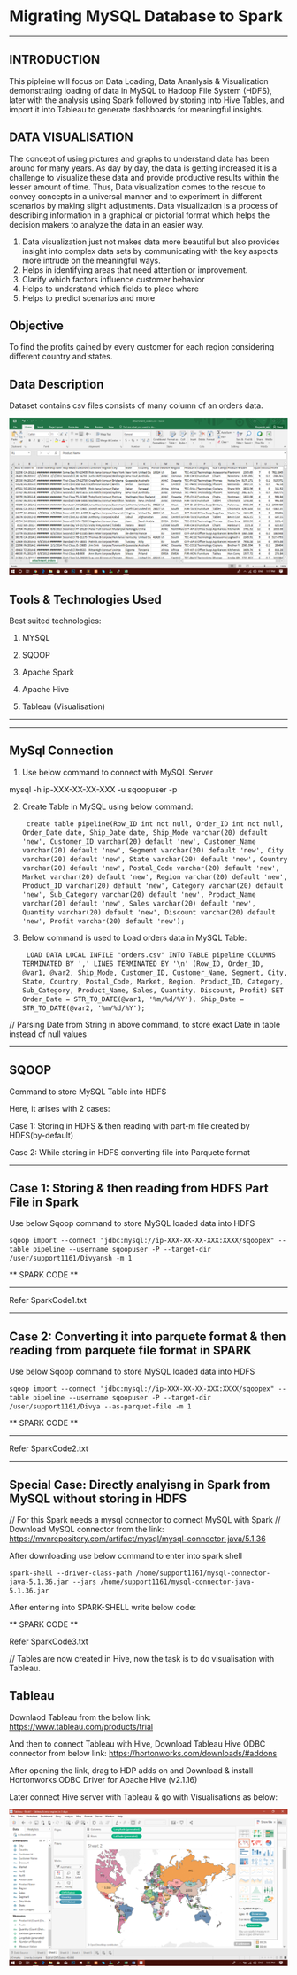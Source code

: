 # Migrating MySQL Database to Spark

****************************************************************************************

## INTRODUCTION

This pipleine will focus on Data Loading, Data Ananlysis & Visualization demonstrating loading of data in MySQL to Hadoop File System (HDFS), later with the analysis using Spark followed by storing into Hive Tables, and import it into Tableau to generate dashboards for meaningful insights.

## DATA VISUALISATION

The concept of using pictures and graphs to understand data has been around for many years. As day by day, the data is getting increased it is a challenge to visualize these data and provide productive results within the lesser amount of time. Thus, Data visualization comes to the rescue to convey concepts in a universal manner and to experiment in different scenarios by making slight adjustments.
Data visualization is a process of describing information in a graphical or pictorial format which helps the decision makers to analyze the data in an easier way.

1) Data visualization just not makes data more beautiful but also provides insight into complex data sets by communicating with the key aspects more intrude on the meaningful ways.
2) Helps in identifying areas that need attention or improvement.
3) Clarify which factors influence customer behavior
4) Helps to understand which fields to place where
5) Helps to predict scenarios and more

## Objective

To find the profits gained by every customer for each region considering different country and states.

## Data Description

Dataset contains csv files consists of many column of an orders data.

![alt text](images/image1.png)

## Tools & Technologies Used

Best suited technologies:
 
 1. MYSQL

 2. SQOOP

 3. Apache Spark

 4. Apache Hive

 5. Tableau (Visualisation)	

----------------------------------------------------------------------------------------------------------------------------------------------
----------------------------------------------------------------------------------------------------------------------------------------------

## MySql Connection  

1. Use below command to connect with MySQL Server

mysql -h ip-XXX-XX-XX-XXX -u sqoopuser -p

2. Create Table in MySQL using below command:

		create table pipeline(Row_ID int not null, Order_ID int not null, Order_Date date, Ship_Date date, Ship_Mode varchar(20) default 'new', Customer_ID varchar(20) default 'new', Customer_Name varchar(20) default 'new', Segment varchar(20) default 'new', City varchar(20) default 'new', State varchar(20) default 'new', Country varchar(20) default 'new', Postal_Code varchar(20) default 'new', Market varchar(20) default 'new', Region varchar(20) default 'new', Product_ID varchar(20) default 'new', Category varchar(20) default 'new', Sub_Category varchar(20) default 'new', Product_Name varchar(20) default 'new', Sales varchar(20) default 'new', Quantity varchar(20) default 'new', Discount varchar(20) default 'new', Profit varchar(20) default 'new');

3. Below command is used to Load orders data in MySQL Table:

		LOAD DATA LOCAL INFILE "orders.csv" INTO TABLE pipeline COLUMNS TERMINATED BY ',' LINES TERMINATED BY '\n' (Row_ID, Order_ID, @var1, @var2, Ship_Mode, Customer_ID, Customer_Name, Segment, City, State, Country, Postal_Code, Market, Region, Product_ID, Category, Sub_Category, Product_Name, Sales, Quantity, Discount, Profit) SET Order_Date = STR_TO_DATE(@var1, '%m/%d/%Y'), Ship_Date = STR_TO_DATE(@var2, '%m/%d/%Y');   

// Parsing Date from String in above command, to store exact Date in table instead of null values

----------------------------------------------------------

## SQOOP

Command to store MySQL Table into HDFS

Here, it arises with 2 cases: 

Case 1: Storing in HDFS & then reading with part-m file created by HDFS(by-default)

Case 2: While storing in HDFS converting file into Parquete format
**************

## Case 1: Storing & then reading from HDFS Part File in Spark 

Use below Sqoop command to store MySQL loaded data into HDFS 

	sqoop import --connect "jdbc:mysql://ip-XXX-XX-XX-XXX:XXXX/sqoopex" --table pipeline --username sqoopuser -P --target-dir /user/support1161/Divyansh -m 1



** SPARK CODE **
*****************

Refer SparkCode1.txt

----------------------------------------------

## Case 2: Converting it into parquete format & then reading from parquete file format in SPARK

Use below Sqoop command to store MySQL loaded data into HDFS 

	sqoop import --connect "jdbc:mysql://ip-XXX-XX-XX-XXX:XXXX/sqoopex" --table pipeline --username sqoopuser -P --target-dir /user/support1161/Divya --as-parquet-file -m 1


** SPARK CODE **
*****************

Refer SparkCode2.txt

-----------------------------------------------------

## Special Case: Directly analyisng in Spark from MySQL without storing in HDFS

// For this Spark needs a mysql connector to connect MySQL with Spark
// Download MySQL connector from the link: https://mvnrepository.com/artifact/mysql/mysql-connector-java/5.1.36

After downloading use below command to enter into spark shell
	
	spark-shell --driver-class-path /home/support1161/mysql-connector-java-5.1.36.jar --jars /home/support1161/mysql-connector-java-5.1.36.jar


After entering into SPARK-SHELL write below code:

** SPARK CODE **

Refer SparkCode3.txt

// Tables are now created in Hive, now the task is to do visualisation with Tableau.

## Tableau

Downlaod Tableau from the below link: 
https://www.tableau.com/products/trial

And then to connect Tableau with Hive, Download Tableau Hive ODBC connector from below link:
https://hortonworks.com/downloads/#addons

After opening the link, drag to HDP adds on and Download & install Hortonworks ODBC Driver for Apache Hive (v2.1.16)

Later connect Hive server with Tableau & go with Visualisations as below:

![alt text](images/image2.png)
